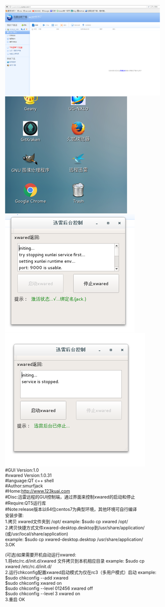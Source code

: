 ![image](https://github.com/smurfjack/xwared-desktop/blob/master/raw/master/image-folder/yuancheng.png)
![image](https://github.com/smurfjack/xwared-desktop/blob/master/raw/master/image-folder/desktop.png)
![image](https://github.com/smurfjack/xwared-desktop/blob/master/raw/master/image-folder/start.png)
![image](https://github.com/smurfjack/xwared-desktop/blob/master/raw/master/image-folder/stop.png)<br/>
#GUI Version:1.0<br/>
#xwared Version:1.0.31<br/>
#language:QT c++ shell<br/>
#Author:smurfjack<br/>
#Home:http://www.123kuai.com<br/>
#Disc:迅雷远程的GUI控制端，通过界面来控制xwared的启动和停止<br/>
#Require:QT5运行库 <br/>
#Note:release版本以64位centos7为典型环境，其他环境可自行编译<br/>
安装步骤:<br/>
1.拷贝 xwared文件夹到 /opt/   example:  $sudo cp xwared /opt/<br/>
2.拷贝快捷方式文件xwared-desktop.desktop到/usr/share/application/ (或/usr/local/share/application)  <br/>example: $sudo cp xwared-desktop.desktop /usr/share/application/<br/>
3.OK<br/>

(可选)如果需要开机自动运行xwared:<br/>
1.将etc/rc.d/init.d/xwared 文件拷贝到本机相应目录 example: $sudo cp xwared /etc/rc.d/init.d/<br/>
2.运行chkconfig配置xwared启动模式为仅在rc3（多用户模式）启动   example:<br/>
    $sudo chkconfig --add xwared <br/>
    $sudo chkconfig xwared on<br/>
    $sudo chkconfig --level 012456 xwared off<br/>
    $sudo chkconfig --level 3 xwared on<br/>
3.重启 OK<br/>





